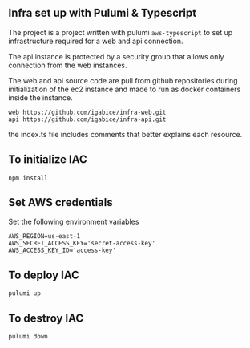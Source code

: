 ## Infra set up with Pulumi & Typescript

The project is a project written with pulumi `aws-typescript` to set up infrastructure required for a web and api connection.

The api instance is protected by a security group that allows only connection from the web instances.

The web and api source code are pull from github repositories during initialization of the ec2 instance and made to run as docker containers inside the instance. 

```
web https://github.com/igabice/infra-web.git
api https://github.com/igabice/infra-api.git 
```

the index.ts file includes comments that better explains each resource.
## To initialize IAC

```
npm install

```

## Set AWS credentials

Set the following environment variables

```
AWS_REGION=us-east-1
AWS_SECRET_ACCESS_KEY='secret-access-key'
AWS_ACCESS_KEY_ID='access-key'
```

## To deploy IAC
```
pulumi up
```


## To destroy IAC
```
pulumi down
```